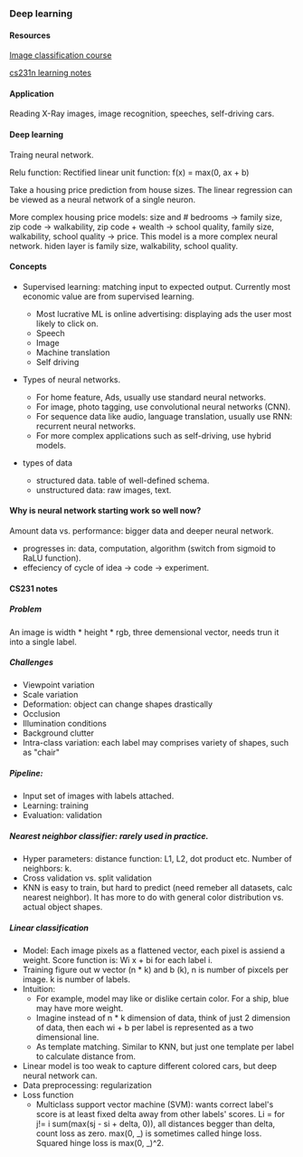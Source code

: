 ### Deep learning
#### Resources
[Image classification course](https://cs231n.github.io/)

[cs231n learning notes](#cs231n)

#### Application
Reading X-Ray images, image recognition, speeches, self-driving cars.


#### Deep learning
Traing neural network.

Relu function: Rectified linear unit function:
f(x) = max(0, ax + b)

Take a housing price prediction from house sizes. The linear regression
can be viewed as a neural network of a single neuron.

More complex housing price models: size and # bedrooms -> family size, zip code -> walkability,
zip code + wealth -> school quality, family size, walkability, school quality -> price.
This model is a more complex neural network. hiden layer is family size, walkability, school quality.

#### Concepts
* Supervised learning: matching input to expected output.
Currently most economic value are from supervised learning.
    * Most lucrative ML is online advertising: displaying ads the user most likely to click on.
    * Speech
    * Image
    * Machine translation
    * Self driving

* Types of neural networks.
    * For home feature, Ads, usually use standard neural networks.
    * For image, photo tagging, use convolutional neural networks (CNN).
    * For sequence data like audio, language translation, usually use RNN: recurrent neural networks.
    * For more complex applications such as self-driving, use hybrid models.

* types of data
    * structured data. table of well-defined schema.
    * unstructured data: raw images, text.

#### Why is neural network starting work so well now?
Amount data vs. performance: bigger data and deeper neural network.
* progresses in: data, computation, algorithm (switch from sigmoid to RaLU function).
* effeciency of cycle of idea -> code -> experiment.





#### <a name="cs231n"></a> CS231 notes
##### Problem
 An image is width * height * rgb, three demensional vector,
needs trun it into a single label.

##### Challenges
* Viewpoint variation
* Scale variation
* Deformation: object can change shapes drastically
* Occlusion
* Illumination conditions
* Background clutter
* Intra-class variation: each label may comprises variety of shapes, such as "chair"

##### Pipeline:
* Input set of images with labels attached.
* Learning: training
* Evaluation: validation

##### Nearest neighbor classifier: rarely used in practice.
* Hyper parameters: distance function: L1, L2, dot product etc. Number of neighbors: k.
* Cross validation vs. split validation
* KNN is easy to train, but hard to predict (need remeber all datasets, calc nearest neighbor). It has more to do with
general color distribution vs. actual object shapes.

##### Linear classification
* Model: Each image pixels as a flattened vector, each pixel is assiend a weight. Score function
is: Wi x + bi for each label i.
* Training figure out w vector (n * k) and b (k), n is number of pixcels per image. k is number of labels.
* Intuition:
    * For example, model may like or dislike certain color. For a ship, blue may have more weight.
    * Imagine instead of n * k dimension of data, think of just 2 dimension of data, then each
    wi + b per label is represented as a two dimensional line.
    * As template matching. Similar to KNN, but just one template per label to calculate distance from.
* Linear model is too weak to capture different colored cars, but deep neural network can.
* Data preprocessing: regularization
* Loss function
    * Multiclass support vector machine (SVM): wants correct label's score is at least fixed delta
    away from other labels' scores. Li = for j!= i sum(max(sj - si + delta, 0)), all distances begger
    than delta, count loss as zero. max(0, _) is sometimes called hinge loss. Squared hinge loss is
    max(0, _)^2.